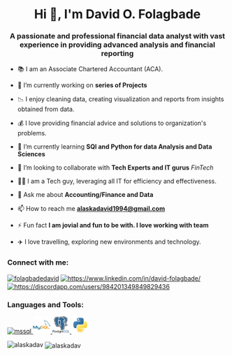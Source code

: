 <h1 align="center">Hi 👋, I'm David O. Folagbade</h1>
<h3 align="center">A passionate and professional financial data analyst with vast experience in providing advanced analysis and financial reporting</h3>

- 📚 I am an Associate Chartered Accountant (ACA).

- 🔭 I’m currently working on **series of Projects**

- 📉 I enjoy cleaning data, creating visualization and reports from insights obtained from data.

- 💰 I love providing financial advice and solutions to organization's problems. 

- 🌱 I’m currently learning **SQl and Python for data Analysis and Data Sciences**

- 👯 I’m looking to collaborate with **Tech Experts and IT gurus** *FinTech*

- 🧑‍💻 I am a Tech guy, leveraging all IT for efficiency and effectiveness.

- 💬 Ask me about **Accounting/Finance and Data**

- 📫 How to reach me **alaskadavid1994@gmail.com**

- ⚡ Fun fact **I am jovial and fun to be with. I love working with team**

- ✈️ I love travelling, exploring new environments and technology.

<h3 align="left">Connect with me:</h3>
<p align="left">
<a href="https://twitter.com/folagbadedavid" target="blank"><img align="center" src="https://raw.githubusercontent.com/rahuldkjain/github-profile-readme-generator/master/src/images/icons/Social/twitter.svg" alt="folagbadedavid" height="30" width="40" /></a>
<a href="https://linkedin.com/in/https://www.linkedin.com/in/david-folagbade/" target="blank"><img align="center" src="https://raw.githubusercontent.com/rahuldkjain/github-profile-readme-generator/master/src/images/icons/Social/linked-in-alt.svg" alt="https://www.linkedin.com/in/david-folagbade/" height="30" width="40" /></a>
<a href="https://discord.gg/https://discordapp.com/users/984201349849829436" target="blank"><img align="center" src="https://raw.githubusercontent.com/rahuldkjain/github-profile-readme-generator/master/src/images/icons/Social/discord.svg" alt="https://discordapp.com/users/984201349849829436" height="30" width="40" /></a>
</p>

<h3 align="left">Languages and Tools:</h3>
<p align="left"> <a href="https://www.microsoft.com/en-us/sql-server" target="_blank" rel="noreferrer"> <img src="https://www.svgrepo.com/show/303229/microsoft-sql-server-logo.svg" alt="mssql" width="40" height="40"/> </a> <a href="https://www.mysql.com/" target="_blank" rel="noreferrer"> <img src="https://raw.githubusercontent.com/devicons/devicon/master/icons/mysql/mysql-original-wordmark.svg" alt="mysql" width="40" height="40"/> </a> <a href="https://www.postgresql.org" target="_blank" rel="noreferrer"> <img src="https://raw.githubusercontent.com/devicons/devicon/master/icons/postgresql/postgresql-original-wordmark.svg" alt="postgresql" width="40" height="40"/> </a> <a href="https://www.python.org" target="_blank" rel="noreferrer"> <img src="https://raw.githubusercontent.com/devicons/devicon/master/icons/python/python-original.svg" alt="python" width="40" height="40"/> </a> </p>

<p><img align="left" src="https://github-readme-stats.vercel.app/api/top-langs?username=alaskadav&show_icons=true&locale=en&layout=compact" alt="alaskadav" /></p>

<p>&nbsp;<img align="center" src="https://github-readme-stats.vercel.app/api?username=alaskadav&show_icons=true&locale=en" alt="alaskadav" /></p>
